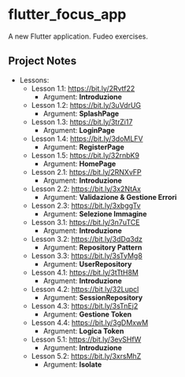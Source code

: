 # flutter_focus_app

A new Flutter application. Fudeo exercises.

## Project Notes

- Lessons:
    - Lesson 1.1: https://bit.ly/2Rvtf22
        - Argument: **Introduzione**
    - Lesson 1.2: https://bit.ly/3uVdrUG
        - Argument: **SplashPage**
    - Lesson 1.3: https://bit.ly/3trZi17
        - Argument: **LoginPage**
    - Lesson 1.4: https://bit.ly/3doMLFV
        - Argument: **RegisterPage**
    - Lesson 1.5: https://bit.ly/32rnbK9
        - Argument: **HomePage**
    - Lesson 2.1: https://bit.ly/2RNXvFP
        - Argument: **Introduzione**
    - Lesson 2.2: https://bit.ly/3x2NtAx
        - Argument: **Validazione & Gestione Errori**
    - Lesson 2.3: https://bit.ly/3xbggTv
        - Argument: **Selezione Immagine**
    - Lesson 3.1: https://bit.ly/3n7uTCE
        - Argument: **Introduzione**
    - Lesson 3.2: https://bit.ly/3dDq3dz
        - Argument: **Repository Pattern**
    - Lesson 3.3: https://bit.ly/3sTyMg8
        - Argument: **UserRepository**
    - Lesson 4.1: https://bit.ly/3tTtH8M
        - Argument: **Introduzione**
    - Lesson 4.2: https://bit.ly/32Lupcl
        - Argument: **SessionRepository**
    - Lesson 4.3: https://bit.ly/3sTnEj2
        - Argument: **Gestione Token**
    - Lesson 4.4: https://bit.ly/3gDMxwM
        - Argument: **Logica Token**
    - Lesson 5.1: https://bit.ly/3evSHfW
        - Argument: **Introduzione**
    - Lesson 5.2: https://bit.ly/3xrsMhZ
        - Argument: **Isolate**
